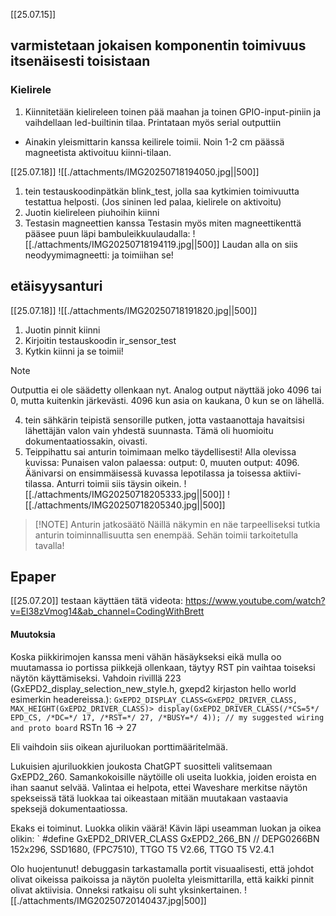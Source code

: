 [[25.07.15]]

## varmistetaan jokaisen komponentin toimivuus itsenäisesti toisistaan

### Kielirele
1. Kiinnitetään kielireleen toinen pää maahan ja toinen GPIO-input-piniin ja vaihdellaan led-builtinin tilaa. Printataan myös serial outputtiin 
- Ainakin yleismittarin kanssa keilirele toimii. Noin 1-2 cm päässä magneetista aktivoituu kiinni-tilaan.

[[25.07.18]]
![[./attachments/IMG20250718194050.jpg||500]]
1. tein testauskoodinpätkän blink_test, jolla saa kytkimien toimivuutta testattua helposti. (Jos sininen led palaa, kielirele on aktivoitu)
2. Juotin kielireleen piuhoihin kiinni
3. Testasin magneettien kanssa
Testasin myös miten magneettikenttä pääsee puun läpi bambuleikkuulaudalla:
![[./attachments/IMG20250718194119.jpg||500]]
Laudan alla on siis neodyymimagneetti: ja toimiihan se!

## etäisyysanturi
[[25.07.18]]
 ![[./attachments/IMG20250718191820.jpg||500]]
1. Juotin pinnit kiinni
2. Kirjoitin testauskoodin ir_sensor_test
3. Kytkin kiinni ja se toimii!

> [!NOTE]
> Outputtia ei ole säädetty ollenkaan nyt. Analog output näyttää joko 4096 tai 0, mutta kuitenkin järkevästi. 4096 kun asia on kaukana, 0 kun se on lähellä.

4. tein sähkärin teipistä sensorille putken, jotta vastaanottaja havaitsisi lähettäjän valon vain yhdestä suunnasta. Tämä oli huomioitu dokumentaatiossakin, oivasti. 
5. Teippihattu sai anturin toimimaan melko täydellisesti!
Alla olevissa kuvissa: Punaisen valon palaessa: output: 0, muuten output: 4096. Äänivarsi on ensimmäisessä kuvassa lepotilassa ja toisessa aktiivi-tilassa. Anturri toimii siis täysin oikein.
![[./attachments/IMG20250718205333.jpg||500]]
![[./attachments/IMG20250718205340.jpg||500]]

> [!NOTE] Anturin jatkosäätö
> Näillä näkymin en näe tarpeelliseksi tutkia anturin toiminnallisuutta sen enempää. Sehän toimii tarkoitetulla tavalla!

## Epaper
[[25.07.20]]
testaan käyttäen tätä videota: https://www.youtube.com/watch?v=El38zVmog14&ab_channel=CodingWithBrett

#### Muutoksia
Koska piikkirimojen kanssa meni vähän häsäykseksi eikä mulla oo muutamassa io portissa piikkejä ollenkaan, täytyy RST pin vaihtaa toiseksi näytön käyttämiseksi.
Vahdoin rivilllä 223 (GxEPD2_display_selection_new_style.h, gxepd2 kirjaston hello world esimerkin headereissa.): `GxEPD2_DISPLAY_CLASS<GxEPD2_DRIVER_CLASS, MAX_HEIGHT(GxEPD2_DRIVER_CLASS)> display(GxEPD2_DRIVER_CLASS(/*CS=5*/ EPD_CS, /*DC=*/ 17, /*RST=*/ 27, /*BUSY=*/ 4)); // my suggested wiring and proto board` RSTn 16 -> 27

Eli vaihdoin siis oikean ajuriluokan porttimääritelmää.

Lukuisien ajuriluokkien joukosta ChatGPT suositteli valitsemaan GxEPD2_260. Samankokoisille näytöille oli useita luokkia, joiden eroista en ihan saanut selvää. Valintaa ei helpota, ettei Waveshare merkitse näytön spekseissä tätä luokkaa tai oikeastaan mitään muutakaan vastaavia speksejä dokumentaatiossa.

Ekaks ei toiminut. Luokka olikin väärä! Kävin läpi useamman luokan ja oikea olikin: 
` #define GxEPD2_DRIVER_CLASS GxEPD2_266_BN // DEPG0266BN 152x296, SSD1680, (FPC7510), TTGO T5 V2.66, TTGO T5 V2.4.1

Olo huojentunut! debuggasin tarkastamalla portit visuaalisesti, että johdot olivat oikeissa paikoissa ja näytön puolelta yleismittarilla, että kaikki pinnit olivat aktiivisia. Onneksi ratkaisu oli suht yksinkertainen.
![[./attachments/IMG20250720140437.jpg|500]]



